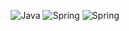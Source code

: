 <div align="center">
</div>
<!-- <img align="left" width="400" height="400" src="https://media.giphy.com/media/USV0ym3bVWQJJmNu3N/giphy.gif"> -->
<p align="center">
 <img src="https://img.shields.io/badge/java-000000.svg?style=for-the-badge&logo=java&logoColor=white" alt="Java" title="Java">
 <img src="https://img.shields.io/badge/spring-000000.svg?style=for-the-badge&logo=spring&logoColor=white" alt="Spring" title="Spring">
 <img src="https://img.shields.io/badge/kotlin-000000.svg?style=for-the-badge&logo=kotlin&logoColor=white" alt="Spring" title="Spring">
 </p>
 
 <!--	![JavaScript](https://img.shields.io/badge/javascript-000000.svg?style=for-the-badge&logo=javascript&logoColor=%23F7DF1E)-->
